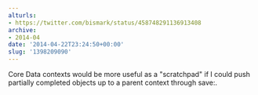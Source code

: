 ```yaml
---
alturls:
- https://twitter.com/bismark/status/458748291136913408
archive:
- 2014-04
date: '2014-04-22T23:24:50+00:00'
slug: '1398209090'
---
```


Core Data contexts would be more useful as a "scratchpad" if I could push partially completed objects up to a parent context through save:.

